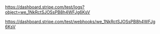 https://dashboard.stripe.com/test/logs?object=we_1NkRctSJOSsPB8h4WFJg6KsV

https://dashboard.stripe.com/test/webhooks/we_1NkRctSJOSsPB8h4WFJg6KsV